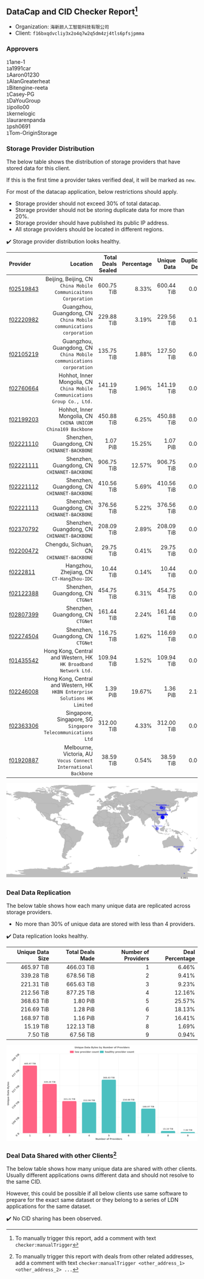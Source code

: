 ## DataCap and CID Checker Report[^1]
 - Organization: `海新颜人工智能科技有限公司`
 - Client: `f16bxqdvcliy3x2o4q7w2q5dm4zj4tls6pfsjpmma`
### Approvers
`1`1ane-1<br/>`1`a1991car<br/>`1`Aaron01230<br/>`1`AlanGreaterheat<br/>`1`Bitengine-reeta<br/>`1`Casey-PG<br/>`1`DaYouGroup<br/>`1`ipollo00<br/>`1`kernelogic<br/>`1`laurarenpanda<br/>`1`psh0691<br/>`1`Tom-OriginStorage

### Storage Provider Distribution
The below table shows the distribution of storage providers that have stored data for this client.

If this is the first time a provider takes verified deal, it will be marked as `new`.

For most of the datacap application, below restrictions should apply.
 - Storage provider should not exceed 30% of total datacap.
 - Storage provider should not be storing duplicate data for more than 20%.
 - Storage provider should have published its public IP address.
 - All storage providers should be located in different regions.

✔️ Storage provider distribution looks healthy.

| Provider                                              |                                                                      Location | Total Deals Sealed | Percentage | Unique Data | Duplicate Deals |
| :---------------------------------------------------- | ----------------------------------------------------------------------------: | -----------------: | ---------: | ----------: | --------------: |
| [f02519843](https://filfox.info/en/address/f02519843) |            Beijing, Beijing, CN<br/>`China Mobile Communicaitons Corporation` |         600.75 TiB |      8.33% |  600.44 TiB |           0.05% |
| [f02220982](https://filfox.info/en/address/f02220982) |        Guangzhou, Guangdong, CN<br/>`China Mobile communications corporation` |         229.88 TiB |      3.19% |  229.56 TiB |           0.14% |
| [f02105219](https://filfox.info/en/address/f02105219) |        Guangzhou, Guangdong, CN<br/>`China Mobile communications corporation` |         135.75 TiB |      1.88% |  127.50 TiB |           6.08% |
| [f02760664](https://filfox.info/en/address/f02760664) |  Hohhot, Inner Mongolia, CN<br/>`China Mobile Communications Group Co., Ltd.` |         141.19 TiB |      1.96% |  141.19 TiB |           0.00% |
| [f02199203](https://filfox.info/en/address/f02199203) |               Hohhot, Inner Mongolia, CN<br/>`CHINA UNICOM China169 Backbone` |         450.88 TiB |      6.25% |  450.88 TiB |           0.00% |
| [f02221110](https://filfox.info/en/address/f02221110) |                               Shenzhen, Guangdong, CN<br/>`CHINANET-BACKBONE` |           1.07 PiB |     15.25% |    1.07 PiB |           0.00% |
| [f02221111](https://filfox.info/en/address/f02221111) |                               Shenzhen, Guangdong, CN<br/>`CHINANET-BACKBONE` |         906.75 TiB |     12.57% |  906.75 TiB |           0.00% |
| [f02221112](https://filfox.info/en/address/f02221112) |                               Shenzhen, Guangdong, CN<br/>`CHINANET-BACKBONE` |         410.56 TiB |      5.69% |  410.56 TiB |           0.00% |
| [f02221113](https://filfox.info/en/address/f02221113) |                               Shenzhen, Guangdong, CN<br/>`CHINANET-BACKBONE` |         376.56 TiB |      5.22% |  376.56 TiB |           0.00% |
| [f02370792](https://filfox.info/en/address/f02370792) |                               Shenzhen, Guangdong, CN<br/>`CHINANET-BACKBONE` |         208.09 TiB |      2.89% |  208.09 TiB |           0.00% |
| [f02200472](https://filfox.info/en/address/f02200472) |                                  Chengdu, Sichuan, CN<br/>`CHINANET-BACKBONE` |          29.75 TiB |      0.41% |   29.75 TiB |           0.00% |
| [f0222811](https://filfox.info/en/address/f0222811)   |                                  Hangzhou, Zhejiang, CN<br/>`CT-HangZhou-IDC` |          10.44 TiB |      0.14% |   10.44 TiB |           0.00% |
| [f02122388](https://filfox.info/en/address/f02122388) |                                          Shenzhen, Guangdong, CN<br/>`CTGNet` |         454.75 TiB |      6.31% |  454.75 TiB |           0.00% |
| [f02807399](https://filfox.info/en/address/f02807399) |                                          Shenzhen, Guangdong, CN<br/>`CTGNet` |         161.44 TiB |      2.24% |  161.44 TiB |           0.00% |
| [f02274504](https://filfox.info/en/address/f02274504) |                                          Shenzhen, Guangdong, CN<br/>`CTGNet` |         116.75 TiB |      1.62% |  116.69 TiB |           0.05% |
| [f01435542](https://filfox.info/en/address/f01435542) |            Hong Kong, Central and Western, HK<br/>`HK Broadband Network Ltd.` |         109.94 TiB |      1.52% |  109.94 TiB |           0.00% |
| [f02246008](https://filfox.info/en/address/f02246008) | Hong Kong, Central and Western, HK<br/>`HKBN Enterprise Solutions HK Limited` |           1.39 PiB |     19.67% |    1.36 PiB |           2.10% |
| [f02363306](https://filfox.info/en/address/f02363306) |               Singapore, Singapore, SG<br/>`Singapore Telecommunications Ltd` |         312.00 TiB |      4.33% |  312.00 TiB |           0.00% |
| [f01920887](https://filfox.info/en/address/f01920887) |            Melbourne, Victoria, AU<br/>`Vocus Connect International Backbone` |          38.59 TiB |      0.54% |   38.59 TiB |           0.00% |

<img src="https://raw.githubusercontent.com/data-preservation-programs/filplus-checker-assets/main/filecoin-project/filecoin-plus-large-datasets/issues/2118/1695445081121.png"/>

### Deal Data Replication
The below table shows how each many unique data are replicated across storage providers.

- No more than 30% of unique data are stored with less than 4 providers.

✔️ Data replication looks healthy.

| Unique Data Size | Total Deals Made | Number of Providers | Deal Percentage |
| ---------------: | ---------------: | ------------------: | --------------: |
|       465.97 TiB |       466.03 TiB |                   1 |           6.46% |
|       339.28 TiB |       678.56 TiB |                   2 |           9.41% |
|       221.31 TiB |       665.63 TiB |                   3 |           9.23% |
|       212.56 TiB |       877.25 TiB |                   4 |          12.16% |
|       368.63 TiB |         1.80 PiB |                   5 |          25.57% |
|       216.69 TiB |         1.28 PiB |                   6 |          18.13% |
|       168.97 TiB |         1.16 PiB |                   7 |          16.41% |
|        15.19 TiB |       122.13 TiB |                   8 |           1.69% |
|         7.50 TiB |        67.56 TiB |                   9 |           0.94% |

<img src="https://raw.githubusercontent.com/data-preservation-programs/filplus-checker-assets/main/filecoin-project/filecoin-plus-large-datasets/issues/2118/1695445081786.png"/>

### Deal Data Shared with other Clients[^3]
The below table shows how many unique data are shared with other clients.
Usually different applications owns different data and should not resolve to the same CID.

However, this could be possible if all below clients use same software to prepare for the exact same dataset or they belong to a series of LDN applications for the same dataset.

✔️ No CID sharing has been observed.

[^1]: To manually trigger this report, add a comment with text `checker:manualTrigger`

[^2]: Deals from those addresses are combined into this report as they are specified with `checker:manualTrigger`

[^3]: To manually trigger this report with deals from other related addresses, add a comment with text `checker:manualTrigger <other_address_1> <other_address_2> ...`
